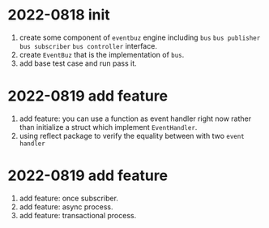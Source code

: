 # 2022-0818 init
1. create some component of `eventbuz` engine including `bus` `bus publisher` `bus subscriber` `bus controller` interface.
2. create `EventBuz` that  is the implementation of `bus`.
3. add base test case and run pass it.

# 2022-0819 add feature
1. add feature: you can use a function as event handler right now rather than initialize a struct which implement `EventHandler`.
2. using reflect package to  verify the equality between with two `event handler`

# 2022-0819 add feature
1. add feature: once subscriber.
2. add feature: async process.
3. add feature: transactional process.